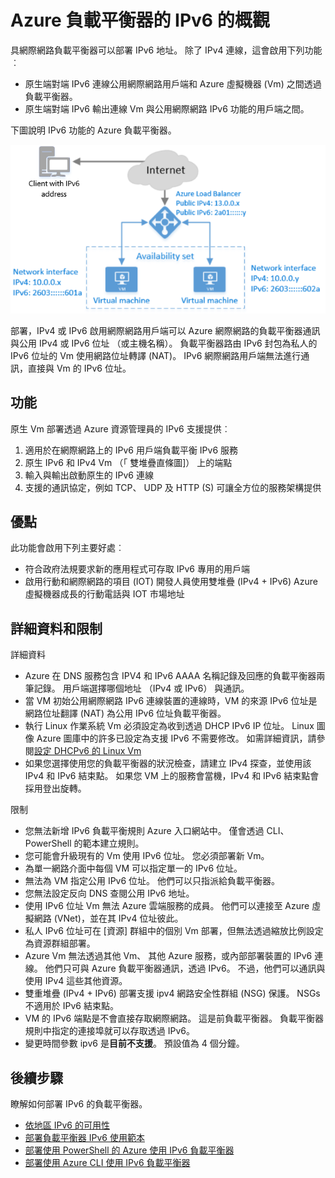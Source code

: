 <properties
    pageTitle="Azure 負載平衡器的 IPv6 概觀 |Microsoft Azure"
    description="了解 Azure 負載平衡器和負載平衡 Vm 的 IPv6 支援。"
    services="load-balancer"
    documentationCenter="na"
    authors="sdwheeler"
    manager="carmonm"
    editor=""
    keywords="ipv6 azure 負載平衡器、 雙堆疊、 公用 ip、 原生 ipv6、 行動電話、 iot"
/>
<tags
    ms.service="load-balancer"
    ms.devlang="na"
    ms.topic="article"
    ms.tgt_pltfrm="na"
    ms.workload="infrastructure-services"
    ms.date="09/14/2016"
    ms.author="sewhee"
/>

# <a name="overview-of-ipv6-for-azure-load-balancer"></a>Azure 負載平衡器的 IPv6 的概觀

具網際網路負載平衡器可以部署 IPv6 地址。 除了 IPv4 連線，這會啟用下列功能︰

* 原生端對端 IPv6 連線公用網際網路用戶端和 Azure 虛擬機器 (Vm) 之間透過負載平衡器。
* 原生端對端 IPv6 輸出連線 Vm 與公用網際網路 IPv6 功能的用戶端之間。

下圖說明 IPv6 功能的 Azure 負載平衡器。

![IPv6 azure 負載平衡器](./media/load-balancer-ipv6-overview/load-balancer-ipv6.png)

部署，IPv4 或 IPv6 啟用網際網路用戶端可以 Azure 網際網路的負載平衡器通訊與公用 IPv4 或 IPv6 位址 （或主機名稱）。 負載平衡器路由 IPv6 封包為私人的 IPv6 位址的 Vm 使用網路位址轉譯 (NAT)。 IPv6 網際網路用戶端無法進行通訊，直接與 Vm 的 IPv6 位址。

## <a name="features"></a>功能

原生 Vm 部署透過 Azure 資源管理員的 IPv6 支援提供︰

1. 適用於在網際網路上的 IPv6 用戶端負載平衡 IPv6 服務
2. 原生 IPv6 和 IPv4 Vm （「 雙堆疊直條圖]） 上的端點
3. 輸入與輸出啟動原生的 IPv6 連線
4. 支援的通訊協定，例如 TCP、 UDP 及 HTTP (S) 可讓全方位的服務架構提供

## <a name="benefits"></a>優點

此功能會啟用下列主要好處︰

* 符合政府法規要求新的應用程式可存取 IPv6 專用的用戶端
* 啟用行動和網際網路的項目 (IOT) 開發人員使用雙堆疊 (IPv4 + IPv6) Azure 虛擬機器成長的行動電話與 IOT 市場地址

## <a name="details-and-limitations"></a>詳細資料和限制

詳細資料

* Azure 在 DNS 服務包含 IPV4 和 IPv6 AAAA 名稱記錄及回應的負載平衡器兩筆記錄。 用戶端選擇哪個地址 （IPv4 或 IPv6） 與通訊。
* 當 VM 初始公用網際網路 IPv6 連線裝置的連線時，VM 的來源 IPv6 位址是網路位址翻譯 (NAT) 為公用 IPv6 位址負載平衡器。
* 執行 Linux 作業系統 Vm 必須設定為收到透過 DHCP IPv6 IP 位址。 Linux 圖像 Azure 圖庫中的許多已設定為支援 IPv6 不需要修改。 如需詳細資訊，請參閱[設定 DHCPv6 的 Linux Vm](load-balancer-ipv6-for-linux.md)
* 如果您選擇使用您的負載平衡器的狀況檢查，請建立 IPv4 探查，並使用該 IPv4 和 IPv6 結束點。 如果您 VM 上的服務會當機，IPv4 和 IPv6 結束點會採用登出旋轉。

限制

* 您無法新增 IPv6 負載平衡規則 Azure 入口網站中。 僅會透過 CLI、 PowerShell 的範本建立規則。
* 您可能會升級現有的 Vm 使用 IPv6 位址。 您必須部署新 Vm。
* 為單一網路介面中每個 VM 可以指定單一的 IPv6 位址。
* 無法為 VM 指定公用 IPv6 位址。 他們可以只指派給負載平衡器。
* 您無法設定反向 DNS 查閱公用 IPv6 地址。
* 使用 IPv6 位址 Vm 無法 Azure 雲端服務的成員。 他們可以連接至 Azure 虛擬網路 (VNet)，並在其 IPv4 位址彼此。
* 私人 IPv6 位址可在 [資源] 群組中的個別 Vm 部署，但無法透過縮放比例設定為資源群組部署。
* Azure Vm 無法透過其他 Vm、 其他 Azure 服務，或內部部署裝置的 IPv6 連線。 他們只可與 Azure 負載平衡器通訊，透過 IPv6。 不過，他們可以通訊與使用 IPv4 這些其他資源。
* 雙重堆疊 (IPv4 + IPv6) 部署支援 ipv4 網路安全性群組 (NSG) 保護。 NSGs 不適用於 IPv6 結束點。
* VM 的 IPv6 端點是不會直接存取網際網路。 這是前負載平衡器。 負載平衡器規則中指定的連接埠就可以存取透過 IPv6。
* 變更時間參數 ipv6 是**目前不支援**。 預設值為 4 個分鐘。

## <a name="next-steps"></a>後續步驟

瞭解如何部署 IPv6 的負載平衡器。

* [依地區 IPv6 的可用性](https://go.microsoft.com/fwlink/?linkid=828357)
* [部署負載平衡器 IPv6 使用範本](load-balancer-ipv6-internet-template.md)
* [部署使用 PowerShell 的 Azure 使用 IPv6 負載平衡器](load-balancer-ipv6-internet-ps.md)
* [部署使用 Azure CLI 使用 IPv6 負載平衡器](load-balancer-ipv6-internet-cli.md)
